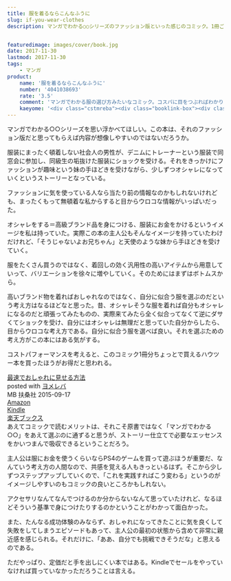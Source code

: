 ```yaml
---
title: 服を着るならこんなふうに
slug: if-you-wear-clothes
description: マンガでわかる○○シリーズのファッション版といった感じのコミック。1冊ごとの内容は少ないので、これくらいなら服に無頓着な私でも実践していけそうと思える。作画もかなりハイレベルで非常に読みやすい。ただ、1冊の価格が高いのが玉に瑕。


featuredimage: images/cover/book.jpg
date: 2017-11-30
lastmod: 2017-11-30
tags: 
    - マンガ
product:
    name: '服を着るならこんなふうに'
    number: '4041038693'
    rate: '3.5'
    comment: 'マンガでわかる服の選び方みたいなコミック。コスパに目をつぶればわかりやすくて面白い'
    kaeyome: '<div class="cstmreba"><div class="booklink-box"><div class="booklink-image"><a href="https://www.amazon.co.jp/exec/obidos/asin/4041038693/illusionspace-22/" target="_blank" ><img src="https://images-fe.ssl-images-amazon.com/images/I/518ci2U%2BKDL._SL160_.jpg" style="border: none;" /></a></div><div class="booklink-info"><div class="booklink-name"><a href="https://www.amazon.co.jp/exec/obidos/asin/4041038693/illusionspace-22/" target="_blank" >服を着るならこんなふうに (1) (単行本コミックス)</a><div class="booklink-powered-date">posted with <a href="https://yomereba.com" rel="nofollow" target="_blank">ヨメレバ</a></div></div><div class="booklink-detail">縞野やえ KADOKAWA/角川書店 2015-12-10    </div><div class="booklink-link2"><div class="shoplinkamazon"><a href="https://www.amazon.co.jp/exec/obidos/asin/4041038693/illusionspace-22/" target="_blank" >Amazon</a></div><div class="shoplinkkindle"><a href="https://www.amazon.co.jp/exec/obidos/ASIN/B018V21MIW/illusionspace-22/" target="_blank" >Kindle</a></div><div class="shoplinkrakuten"><a href="https://hb.afl.rakuten.co.jp/hgc/11acbc01.369b1bf6.11acbc02.cabf9fe9/?pc=http%3A%2F%2Fbooks.rakuten.co.jp%2Frb%2F13434636%2F%3Fscid%3Daf_ich_link_urltxt%26m%3Dhttp%3A%2F%2Fm.rakuten.co.jp%2Fev%2Fbook%2F" target="_blank" >楽天ブックス</a></div>                        	  	  	  	</div></div><div class="booklink-footer"></div></div></div>'
---
```


マンガでわかる○○シリーズを思い浮かべてほしい。この本は、それのファッション版だと思ってもらえば内容が想像しやすいのではないだろうか。

服装にまったく頓着しない社会人の男性が、デニムにトレーナーという服装で同窓会に参加し、同級生の垢抜けた服装にショックを受ける。それをきっかけにファッションが趣味という妹の手ほどきを受けながら、少しずつオシャレになっていくというストーリーとなっている。

ファッションに気を使っている人なら当たり前の情報なのかもしれないけれども、まったくもって無頓着な私からすると目からウロコな情報がいっぱいだった。

オシャレをする＝高級ブランド品を身につける、服装にお金をかけるというイメージを私は持っていた。実際この本の主人公もそんなイメージを持っていたわけだけれど、「そうじゃないよお兄ちゃん」と天使のような妹から手ほどきを受けていく。

服をたくさん買うのではなく、着回しの効く汎用性の高いアイテムから用意していって、バリエーションを徐々に増やしていく。そのためにはまずはボトムスから。

高いブランド物を着ればおしゃれなのではなく、自分に似合う服を選ぶのだという考え方はなるほどなと思った。昔、オシャレそうな服を着れば自分もオシャレになるのだと頑張ってみたものの、実際来てみたら全く似合ってなくて逆にダサくてショックを受け、自分にはオシャレは無理だと思っていた自分からしたら、目からウロコな考え方である。自分に似合う服を選べば良い。それを選ぶための考え方がこの本にはある気がする。

コストパフォーマンスを考えると、このコミック1冊分ちょっとで買えるハウツー本を買ったほうがお得だと思われる。

<div class="cstmreba">
<div class="booklink-box">
<div class="booklink-image"><a href="https://www.amazon.co.jp/exec/obidos/asin/4594073360/illusionspace-22/" target="_blank" ><img alt=""  src="https://images-fe.ssl-images-amazon.com/images/I/51eZOowku%2BL._SL160_.jpg" style="border: none;" /></a></div>
<div class="booklink-info">
<div class="booklink-name"><a href="https://www.amazon.co.jp/exec/obidos/asin/4594073360/illusionspace-22/" target="_blank" >最速でおしゃれに見せる方法</a>

<div class="booklink-powered-date">posted with <a href="https://yomereba.com" rel="nofollow" target="_blank">ヨメレバ</a></div>
</div>
<div class="booklink-detail">MB 扶桑社 2015-09-17    </div>
<div class="booklink-link2">
<div class="shoplinkamazon"><a href="https://www.amazon.co.jp/exec/obidos/asin/4594073360/illusionspace-22/" target="_blank" >Amazon</a></div>
<div class="shoplinkkindle"><a href="https://www.amazon.co.jp/exec/obidos/ASIN/B01M2CGWBV/illusionspace-22/" target="_blank" >Kindle</a></div>
<div class="shoplinkrakuten"><a href="https://hb.afl.rakuten.co.jp/hgc/11acbc01.369b1bf6.11acbc02.cabf9fe9/?pc=http%3A%2F%2Fbooks.rakuten.co.jp%2Frb%2F13385613%2F%3Fscid%3Daf_ich_link_urltxt%26m%3Dhttp%3A%2F%2Fm.rakuten.co.jp%2Fev%2Fbook%2F" target="_blank" >楽天ブックス</a></div>

</div>
</div>
<div class="booklink-footer"></div>
</div>
</div>
あえてコミックで読むメリットは、それこそ原書ではなく「マンガでわかる○○」をあえて選ぶのに通ずると思うが、ストーリー仕立てで必要なエッセンスをかいつまんで吸収できるということだろう。

主人公は服にお金を使うくらいならPS4のゲームを買って遊ぶほうが重要だ、なんていう考え方の人間なので、共感を覚える人もきっといるはず。そこから少しずつステップアップしていくので、「これを実践すればこう変わる」というのがイメージしやすいのもコミックの良いところかもしれない。

アクセサリなんてなんでつけるのか分からないなんて思っていたけれど、なるほどそういう基準で身につけたりするのかということがわかって面白かった。

また、たんなる成功体験のみならず、おしゃれになってきたことに気を良くして失敗をしてしまうエピソードもあって、主人公の最初の状態から含めて非常に親近感を感じられる。それだけに、「ああ、自分でも挑戦できそうだな」と思えるのである。

ただやっぱり、定価だと手を出しにくい本ではある。Kindleでセールをやっていなければ買っていなかっただろうことは言える。


  